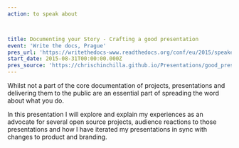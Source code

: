 ```yaml
---
action: to speak about



title: Documenting your Story - Crafting a good presentation
event: 'Write the docs, Prague'
pres_url: 'https://writethedocs-www.readthedocs.org/conf/eu/2015/speakers/#speaker-cward'
start_date: 2015-08-31T00:00:00.000Z
pres_source: 'https://chrischinchilla.github.io/Presentations/good_presentations/'
---
```


Whilst not a part of the core documentation of projects, presentations and delivering them to the public are an essential part of spreading the word about what you do.

In this presentation I will explore and explain my experiences as an advocate for several open source projects, audience reactions to those presentations and how I have iterated my presentations in sync with changes to product and branding.
